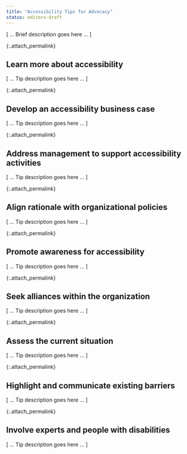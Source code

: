 ```yaml
---
title: "Accessibility Tips for Advocacy"
status: editors-draft
---
```


[ ... Brief description goes here ... ]

{:.attach_permalink}
## Learn more about accessibility

[ ... Tip description goes here ... ]

{:.attach_permalink}
## Develop an accessibility business case

[ ... Tip description goes here ... ]

{:.attach_permalink}
## Address management to support accessibility activities

[ ... Tip description goes here ... ]

{:.attach_permalink}
## Align rationale with organizational policies

[ ... Tip description goes here ... ]

{:.attach_permalink}
## Promote awareness for accessibility

[ ... Tip description goes here ... ]

{:.attach_permalink}
## Seek alliances within the organization

[ ... Tip description goes here ... ]

{:.attach_permalink}
## Assess the current situation

[ ... Tip description goes here ... ]

{:.attach_permalink}
## Highlight and communicate existing barriers

[ ... Tip description goes here ... ]

{:.attach_permalink}
## Involve experts and people with disabilities

[ ... Tip description goes here ... ]
